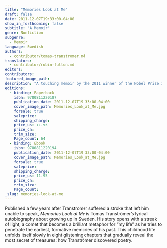 ```yaml
---
title: "Memories Look at Me"
draft: false
date: 2011-12-07T19:33:00-04:00
show_in_forthcoming: false
subtitle: "A Memoir"
genre: Nonfiction
subgenre:
  - Memoir
language: Swedish
authors:
  - contributor/tomas-transtromer.md
translators:
  - contributor/robin-fulton.md
editors:
contributors:
featured_image_path:
description: "A touching memoir by the 2011 winner of the Nobel Prize in Literature "
editions:
  - binding: Paperback
    isbn: 9780811220187
    publication_date: 2011-12-07T19:33:00-04:00
    cover_image_path: Memories_Look_at_Me.jpg
    forsale: true
    saleprice:
    shipping_charge:
    price_us: 11.95
    price_cn:
    trim_size:
    Page_count: 64
  - binding: Ebook
    isbn: 9780811220194
    publication_date: 2011-12-07T19:33:00-04:00
    cover_image_path: Memories_Look_at_Me.jpg
    forsale: true
    saleprice:
    shipping_charge:
    price_us: 11.95
    price_cn:
    trim_size:
    Page_count:
_slug: memories-look-at-me
---
```


Published a few years after Transtromer suffered a stroke that left him unable to speak, _Memories Look at Me_ is Tomas Tranströmer’s lyrical autobiography about growing up in Sweden. His story opens with a streak of light, a comet that becomes a brilliant metaphor for “my life” as he tries to penetrate the earliest, formative memories of his past. This childhood life unfolds itself slowly in eight glistening chapters that gradually reveal the most secret of treasures: how Tranströmer discovered poetry.

